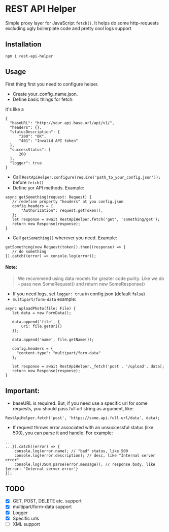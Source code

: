 # REST API Helper
Simple proxy layer for JavaScript `fetch()`. It helps do some http-requests excluding ugly boilerplate code and pretty cool logs support
## Installation
    npm i rest-api-helper
## Usage
First thing first you need to configure helper.   
  - Create your_config_name.json.
  - Define basic things for fetch:
  
  It's like a
  ```$xslt
{
    "baseURL": "http://your.api.base.url/api/v1/",
    "headers": {},
    "statusDescription": {
        "200": "OK",
        "401": "Invalid API token"
    },
    "successStatus": [
        200
    ],
    "logger": true
}
```
 - Call `RestApiHelper.configure(require('path_to_your_config.json'));` before `fetch()`
 - Define yor API methods. Example:
 ```$xslt
async getSomething(request: Request) {
	// redefine property "headers" at you config.json
	config.headers = {
		"Authorization": request.getToken(),
	};
	let response = await RestApiHelper.fetch('get', 'something/get');
	return new Response(response);
}
```
 - Call `getSomething()` wherever you need. Example:
 ```$xslt
getSomething(new Request(token)).then((response) => {
	// do something
}).catch((error) => console.log(error));
```
#### Note:
> We recommend using data models for greater code purity. Like we do - pass new SomeRequest() and return new SomeResponse()
 - If you need logs, set `logger: true` in config.json (default `false`)
 - `multipart/form-data` example:
 ```$xslt
async uploadPhoto(file: File) {
    let data = new FormData();
    
    data.append('file', {
        uri: file.getUri()
    });
    
    data.append('name', file.getName());
    
    config.headers = {
      "content-type": "multipart/form-data"
    };
    
    let response = await RestApiHelper._fetch('post', '/upload', data);
    return new Response(response);
}
```
## Important:
- baseURL is required. But, if you need use a specific url for some requests, you should pass full url string as argument, like:
```$xslt
RestApiHelper.fetch('post', 'https://some.api.full.url/data', data);
```
- If request throws error associated with an unsuccessful status (like 500), you can parse it and handle. For example:
```$xslt
...
...}).catch((error) => {
    console.log(error.name); // "bad" status, like 500
    console.log(error.description); // desc, like "Internal server error"
    console.log(JSON.parse(error.message)); // response body, like {error: 'Internal server error'}
});
```

## TODO

- [X] GET, POST, DELETE etc. support
- [X] multipart/form-data support
- [X] Logger
- [X] Specific urls
- [ ] XML support
